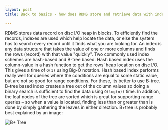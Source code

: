 ```yaml
---
layout: post
title: Back to basics - how does RDMS store and retrieve data with indexes

---
```


RDMS stores data record on disc I/O heap in blocks. To efficiently find the records, indexes are used which help locate the data, or else the system has to search every record until it finds what you are looking for. An index is any data structure that takes the value of one or more columns and finds the rows (record) with that value "quickly". Two commonly used index schemes are hash-based and B-tree based. Hash based index uses the column-value in a hash function to get the rows’ heap location on disc I/O. This gives a time of `O(1)` using Big-O notation. Hash based index performs really well for queries where the conditions are equal to some static value, but are not so good for range conditions. For these, its better to use B-tree. B-tree based index creates a tree out of the column values so doing a binary search is sufficient to find the data using `O(log(n))` time. In addition, the leaf nodes of the tree are sorted which is great for supporting range queries – so when a value is located, finding less than or greater than is done by simply gathering the leaves in either direction. B+tree is probably best explained by an image:

![B+ Tree][btree]

[btree]: {{site.url}}/assets/bplustree.png "B+ tree. Source Wikipedia"